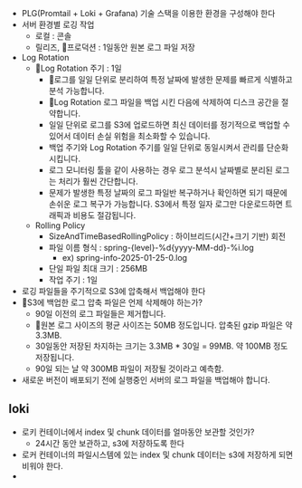 
- PLG(Promtail + Loki + Grafana)  기술 스택을 이용한 환경을 구성해야 한다
- 서버 환경별 로깅 작업
	- 로컬 : 콘솔
	- 릴리즈, 프로덕션 : 1일동안 원본 로그 파일 저장
- Log Rotation
	- Log Rotation 주기 : 1일
		- 로그를 일일 단위로 분리하여 특정 날짜에 발생한 문제를 빠르게 식별하고 분석 가능합니다.
		- Log Rotation 로그 파일을 백업 시킨 다음에 삭제하여 디스크 공간을 절약합니다.
		- 일일 단위로 로그를 S3에 업로드하면 최신 데이터를 정기적으로 백업할 수 있어서 데이터 손실 위험을 최소화할 수 있습니다.
		- 백업 주기와 Log Rotation 주기를 일일 단위로 동일시켜서 관리를 단순화 시킵니다.
		- 로그 모니터링 툴을 같이 사용하는 경우 로그 분석시 날짜별로 분리된 로그는 처리가 훨씬 간단합니다.
		- 문제가 발생한 특정 날짜의 로그 파일반 복구하거나 확인하면 되기 때문에 손쉬운 로그 복구가 가능합니다. S3에서 특정 일자 로그만 다운로드하면 트래픽과 비용도 절감됩니다.
	- Rolling Policy
		- SizeAndTimeBasedRollingPolicy : 하이브리드(시간+크기 기반) 회전
		- 파일 이름 형식 : spring-{level}-%d{yyyy-MM-dd}-%i.log
			- ex) spring-info-2025-01-25-0.log
		- 단일 파일 최대 크기 : 256MB
		- 작업 주기 : 1일
- 로깅 파일들을 주기적으로 S3에 압축해서 백업해야 한다
- S3에 백업한 로그 압축 파일은 언제 삭제해야 하는가?
	- 90일 이전의 로그 파일들은 제거합니다.
	- 원본 로그 사이즈의 평균 사이즈는 50MB 정도입니다. 압축된 gzip 파일은 약 3.3MB.
	- 30일동안 저장된 차지하는 크기는 3.3MB * 30일 = 99MB. 약 100MB 정도 저장됩니다.
	- 90일 되는 날 약 300MB 파일이 저장될 것이라고 예측함.
- 새로운 버전이 배포되기 전에 실행중인 서버의 로그 파일을 백업해야 합니다.

## loki
- 로키 컨테이너에서 index 및 chunk 데이터를 얼마동안 보관할 것인가?
	- 24시간 동안 보관하고, s3에 저장하도록 한다
- 로커 컨테이너의 파일시스템에 있는 index 및 chunk 데이터는 s3에 저장하게 되면 비워야 한다.
- 